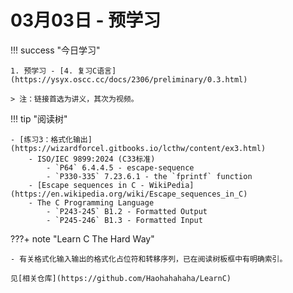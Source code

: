 # 03月03日 - 预学习

!!! success "今日学习"

    1. 预学习 - [4. 复习C语言](https://ysyx.oscc.cc/docs/2306/preliminary/0.3.html)

    > 注：链接首选为讲义，其次为视频。

!!! tip "阅读树"

    - [练习3：格式化输出](https://wizardforcel.gitbooks.io/lcthw/content/ex3.html)
        - ISO/IEC 9899:2024 (C33标准)
            - `P64` 6.4.4.5 - escape-sequence
            - `P330-335` 7.23.6.1 - the `fprintf` function
        - [Escape sequences in C - WikiPedia](https://en.wikipedia.org/wiki/Escape_sequences_in_C)
        - The C Programming Language
            - `P243-245` B1.2 - Formatted Output
            - `P245-246` B1.3 - Formatted Input

???+ note "Learn C The Hard Way"

    - 有关格式化输入输出的格式化占位符和转移序列，已在阅读树板框中有明确索引。

    见[相关仓库](https://github.com/Haohahahaha/LearnC)